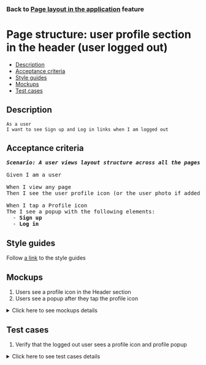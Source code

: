 ### Back to [Page layout in the application](../../README.md) feature

# Page structure: user profile section in the header (user logged out)

- [Description](#description)
- [Acceptance criteria](#acceptance-criteria)
- [Style guides](#style-guides)
- [Mockups](#mockups)
- [Test cases](#test-cases)

## Description

    As a user
    I want to see Sign up and Log in links when I am logged out

## Acceptance criteria

<pre>
<b><i>Scenario: A user views layout structure across all the pages</i></b>

Given I am a user

When I view any page
Then I see the user profile icon (or the user photo if added) in the Header section

When I tap a Profile icon
The I see a popup with the following elements:
  - <b>Sign up</b>
  - <b>Log in</b>
</pre>

## Style guides

Follow [a link](https://www.figma.com/proto/0zkkf5WC77OSpvyD6YXpFE/Style-guides?page-id=0%3A1&node-id=19%3A5368&viewport=266%2C48%2C0.54&scaling=min-zoom&starting-point-node-id=19%3A5368) to the style guides

## Mockups

1. Users see a profile icon in the Header section
2. Users see a popup after they tap the profile icon

<details>
  <summary>Click here to see mockups details</summary>

**1. Users see a profile icon in the Header section:**

![Users see a profile icon in the Header section](/sports_hub_portal/mobile_application_features/project_layout/images/profile_icon_home_page.png)

**2. Users see a popup after they tap the profile icon:**

![Users see a popup after they tap the profile icon](/sports_hub_portal/mobile_application_features/project_layout/images/profile_popup_home_page_logged_out.png)

</details>

## Test cases

1. Verify that the logged out user sees a profile icon and profile popup

<details>
  <summary>Click here to see test cases details</summary>

### **#1. Verify that the logged out user sees a profile icon and profile popup**

|Preconditions|Steps|Expected result
------|-------|----------
|- Go to the Sports Hub Home page</br>- The user is logged out|1) Go to any page</br>2) Observe the header section</br>3) Tap the profile icon|2) The profile icon is present in the header section on the right</br>3) The profile popup appears with the following elements:</br>- Sign up</br>- Log in|
</details>
